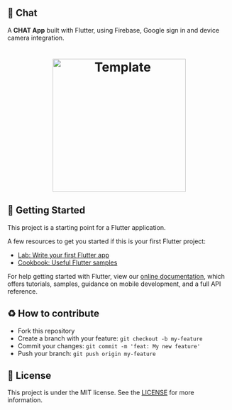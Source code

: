 ## :iphone: Chat

A **CHAT App** built with Flutter, using Firebase, Google sign in and device camera integration.

<h1 align="center">
    <img alt="Template" src="./assets/chat" width="300px" />
</h1>
 

## :dart: Getting Started

This project is a starting point for a Flutter application.

A few resources to get you started if this is your first Flutter project:

- [Lab: Write your first Flutter app](https://flutter.dev/docs/get-started/codelab)
- [Cookbook: Useful Flutter samples](https://flutter.dev/docs/cookbook)

For help getting started with Flutter, view our
[online documentation](https://flutter.dev/docs), which offers tutorials,
samples, guidance on mobile development, and a full API reference.

## :recycle: How to contribute  
- Fork this repository
- Create a branch with your feature: `git checkout -b my-feature`
- Commit your changes: `git commit -m 'feat: My new feature'`
- Push your branch: `git push origin my-feature`

## :memo: License  
This project is under the MIT license. See the [LICENSE](LICENSE)  for more information.